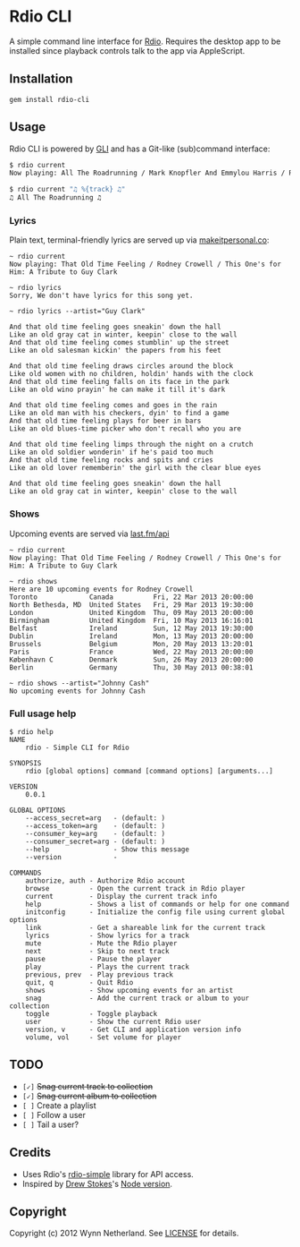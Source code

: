 # Rdio CLI

A simple command line interface for [Rdio][]. Requires the desktop app to be
installed since playback controls talk to the app via AppleScript.

## Installation

```
gem install rdio-cli
```

## Usage

Rdio CLI is powered by [GLI][] and has a Git-like (sub)command interface:

```bash
$ rdio current
Now playing: All The Roadrunning / Mark Knopfler And Emmylou Harris / Real Live Roadrunning
```

```bash
$ rdio current "♫ %{track} ♫"
♫ All The Roadrunning ♫
```

### Lyrics

Plain text, terminal-friendly lyrics are served up via [makeitpersonal.co][]:

```
~ rdio current
Now playing: That Old Time Feeling / Rodney Crowell / This One's for Him: A Tribute to Guy Clark

~ rdio lyrics
Sorry, We don't have lyrics for this song yet.

~ rdio lyrics --artist="Guy Clark"

And that old time feeling goes sneakin' down the hall
Like an old gray cat in winter, keepin' close to the wall
And that old time feeling comes stumblin' up the street
Like an old salesman kickin' the papers from his feet

And that old time feeling draws circles around the block
Like old women with no children, holdin' hands with the clock
And that old time feeling falls on its face in the park
Like an old wino prayin' he can make it till it's dark

And that old time feeling comes and goes in the rain
Like an old man with his checkers, dyin' to find a game
And that old time feeling plays for beer in bars
Like an old blues-time picker who don't recall who you are

And that old time feeling limps through the night on a crutch
Like an old soldier wonderin' if he's paid too much
And that old time feeling rocks and spits and cries
Like an old lover rememberin' the girl with the clear blue eyes

And that old time feeling goes sneakin' down the hall
Like an old gray cat in winter, keepin' close to the wall

```

### Shows

Upcoming events are served via [last.fm/api][]

```
~ rdio current
Now playing: That Old Time Feeling / Rodney Crowell / This One's for Him: A Tribute to Guy Clark

~ rdio shows
Here are 10 upcoming events for Rodney Crowell
Toronto             Canada          Fri, 22 Mar 2013 20:00:00 
North Bethesda, MD  United States   Fri, 29 Mar 2013 19:30:00 
London              United Kingdom  Thu, 09 May 2013 20:00:00 
Birmingham          United Kingdom  Fri, 10 May 2013 16:16:01 
Belfast             Ireland         Sun, 12 May 2013 19:30:00 
Dublin              Ireland         Mon, 13 May 2013 20:00:00 
Brussels            Belgium         Mon, 20 May 2013 13:20:01 
Paris               France          Wed, 22 May 2013 20:00:00 
København C         Denmark         Sun, 26 May 2013 20:00:00 
Berlin              Germany         Thu, 30 May 2013 00:38:01

~ rdio shows --artist="Johnny Cash"
No upcoming events for Johnny Cash
```

### Full usage help

```
$ rdio help
NAME
    rdio - Simple CLI for Rdio

SYNOPSIS
    rdio [global options] command [command options] [arguments...]

VERSION
    0.0.1

GLOBAL OPTIONS
    --access_secret=arg   - (default: )
    --access_token=arg    - (default: )
    --consumer_key=arg    - (default: )
    --consumer_secret=arg - (default: )
    --help                - Show this message
    --version             -

COMMANDS
    authorize, auth - Authorize Rdio account
    browse          - Open the current track in Rdio player
    current         - Display the current track info
    help            - Shows a list of commands or help for one command
    initconfig      - Initialize the config file using current global options
    link            - Get a shareable link for the current track
    lyrics          - Show lyrics for a track
    mute            - Mute the Rdio player
    next            - Skip to next track
    pause           - Pause the player
    play            - Plays the current track
    previous, prev  - Play previous track
    quit, q         - Quit Rdio
    shows           - Show upcoming events for an artist
    snag            - Add the current track or album to your collection
    toggle          - Toggle playback
    user            - Show the current Rdio user
    version, v      - Get CLI and application version info
    volume, vol     - Set volume for player
```

## TODO
* `[✓]` <del>Snag current track to collection</del>
* `[✓]` <del>Snag current album to collection</del>
* `[ ]` Create a playlist
* `[ ]` Follow a user
* `[ ]` Tail a user?

## Credits

* Uses Rdio's [rdio-simple][] library for API access.
* Inspired by [Drew Stokes][]'s [Node version][node-rdio].

## Copyright
Copyright (c) 2012 Wynn Netherland. See [LICENSE][] for details.

[rdio]: http://rdio.com
[LICENSE]: https://github.com/pengwynn/rdio-cli/blob/master/LICENSE.md
[rdio-simple]: https://github.com/rdio/rdio-simple
[Drew Stokes]: https://github.com/dstokes
[node-rdio]: https://github.com/dstokes/rdio-cli
[GLI]: https://github.com/davetron5000/gli
[makeitpersonal.co]: http://makeitpersonal.co
[last.fm/api]: http://www.last.fm/api
